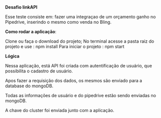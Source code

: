 **Desafio linkAPI**


Esse teste consiste em: fazer uma integraçao de um orçamento ganho no Pipedrive, inserindo o mesmo como venda no Bling.

**Como rodar a aplicação**:

Clone ou faça o download do projeto;
No terminal acesse a pasta raiz do projeto e use : npm install
Para iniciar o projeto : npm start

**Lógica**

Nessa aplicação, está API foi criada com autentificação de usuário, que possibilita o cadastro de usuário.

Apos fazer a requisição dos dados, os mesmos são enviado para a database do mongoDB.

Todas as informações de usuário e do pipedrive estão sendo enviadas no mongoDB.

A chave do cluster foi enviada junto com a aplicação.


